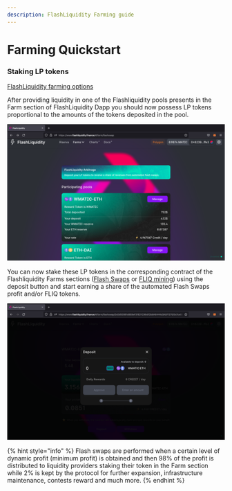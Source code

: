 ```yaml
---
description: FlashLiquidity Farming guide
---
```


# Farming Quickstart

### Staking LP tokens

[FlashLiquidity farming options](../fundamentals/farms/)

After providing liquidity in one of the Flashliquidity pools presents in the Farm section of FlashLiquidity Dapp you should now possess LP tokens proportional to the amounts of the tokens deposited in the pool.

![](<../.gitbook/assets/Schermata 2022-03-01 alle 15.43.16.png>)

You can now stake these LP tokens in the corresponding contract of the Flashliquidity Farms sections ([Flash Swaps](../fundamentals/farms/flash-swaps-farms.md) or [FLIQ mining](../fundamentals/farms/fliq-farms.md)) using the deposit button and start earning a share of the automated Flash Swaps profit and/or FLIQ tokens.

![](<../.gitbook/assets/Schermata 2022-03-01 alle 15.46.12.png>)

{% hint style="info" %}
Flash swaps are performed when a certain level of dynamic profit (minimum profit) is obtained and then 98% of the profit is distributed to liquidity providers staking their token in the Farm section while 2% is kept by the protocol for further expansion, infrastructure maintenance, contests reward and much more.
{% endhint %}
